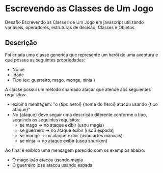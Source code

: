 # Escrevendo as Classes de Um Jogo

Desafio Escrevendo as Classes de Um Jogo em javascript utilizando variaveis, operadores, estruturas de decisão, Classes e Objetos.

## Descrição

Foi criada uma classe generica que represente um herói de uma aventura e que possua as seguintes propriedades: 
* Nome
* Idade
* Tipo (ex: guerreiro, mago, monge, ninja )

A classe possui um método chamado atacar que atende aos seguientes requisitos:

* exibir a mensagem: "o {tipo heroi} {nome do heroi} atacou usando {tipo ataque}"
* No {ataque} deve seguir uma descrição diferente conforme o tipo, seguindo os seguintes requisitos:
   * se mago -> no ataque exibir (usou magia)
   * se guerreiro -> no ataque exibir (usou espada)
   * se monge -> no ataque exibir (usou artes marciais)
   * se ninja -> no ataque exibir (usou shuriken)

Ao final é exibido uma mensagem parecido com os exemplos abaixo:

* O mago joão atacou usando magia
*  O guerreiro josé atacou usando espada